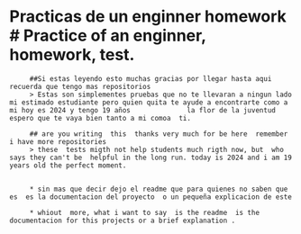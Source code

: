 # Practicas de un enginner  homework   # Practice of an enginner, homework, test.

         ##Si estas leyendo esto muchas gracias por llegar hasta aqui recuerda que tengo mas repositorios
         > Estas son simplementes pruebas que no te llevaran a ningun lado mi estimado estudiante pero quien quita te ayude a encontrarte como a mi hoy es 2024 y tengo 19 años              la flor de la juventud  espero que te vaya bien tanto a mi comoa  ti.

         ## are you writing  this  thanks very much for be here  remember i have more repositories 
         > these  tests migth not help students much rigth now, but  who says they can't be  helpful in the long run. today is 2024 and i am 19 years old the perfect moment.


         * sin mas que decir dejo el readme que para quienes no saben que es  es la documentacion del proyecto  o un pequeña explicacion de este

         * whiout  more, what i want to say  is the readme  is the documentacion for this projects or a brief explanation .


